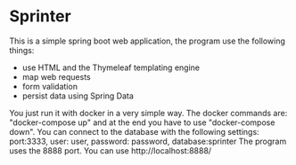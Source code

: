 # Sprinter

This is a simple spring boot web application, the program use the following things:
 - use HTML and the Thymeleaf templating engine
 - map web requests
 - form validation
 - persist data using Spring Data

You just run it with docker in a very simple way. The docker commands are:
    "docker-compose up" and at the end you have to use "docker-compose down". 
You can connect to the database with the following settings:  port:3333, user: user, password: password, database:sprinter
The program uses the 8888 port. You can use http://localhost:8888/


